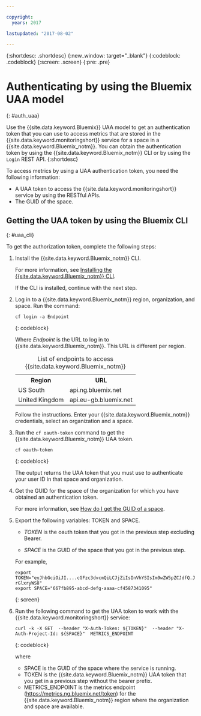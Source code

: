 ```yaml
---

copyright:
  years: 2017

lastupdated: "2017-08-02"

---
```



{:shortdesc: .shortdesc}
{:new_window: target="_blank"}
{:codeblock: .codeblock}
{:screen: .screen}
{:pre: .pre}


# Authenticating by using the Bluemix UAA model
{: #auth_uaa}

Use the {{site.data.keyword.Bluemix}} UAA model to get an authentication token that you can use to access metrics that are stored in the {{site.data.keyword.monitoringshort}} service for a space in a {{site.data.keyword.Bluemix_notm}}. You can obtain the authentication token by using the {{site.data.keyword.Bluemix_notm}} CLI or by using the `Login` REST API.
{:shortdesc}

To access metrics by using a UAA authentication token, you need the following information:

* A UAA token to access the {{site.data.keyword.monitoringshort}} service by using the RESTful APIs.
* The GUID of the space.

		
## Getting the UAA token by using the Bluemix CLI
{: #uaa_cli}


To get the authorization token, complete the following steps:

1. Install the {{site.data.keyword.Bluemix_notm}} CLI.

   For more information, see [Installing the {{site.data.keyword.Bluemix_notm}} CLI](/docs/services/cloud-monitoring/qa/cli_qa.html#cli_qa).
   
   If the CLI is installed, continue with the next step.
    
2. Log in to a {{site.data.keyword.Bluemix_notm}} region, organization, and space. Run the command:

    ```
    cf login -a Endpoint
    ```
    {: codeblock}
	
	Where *Endpoint* is the URL to log in to {{site.data.keyword.Bluemix_notm}}. This URL is different per region.
	
	<table>
	    <caption>List of endpoints to access {{site.data.keyword.Bluemix_notm}}</caption>
		<tr>
		  <th>Region</th>
		  <th>URL</th>
		</tr>
		<tr>
		  <td>US South</td>
		  <td>api.ng.bluemix.net</td>
		</tr>
		<tr>
		  <td>United Kingdom</td>
		  <td>api.eu-gb.bluemix.net</td>
		</tr>
	</table>

    Follow the instructions. Enter your {{site.data.keyword.Bluemix_notm}} credentials, select an organization and a space.
	
3. Run the `cf oauth-token` command to get the {{site.data.keyword.Bluemix_notm}} UAA token.

    ```
	cf oauth-token
	```
	{: codeblock}
	
	The output returns the UAA token that you must use to authenticate your user ID in that space and organization.

4. Get the GUID for the space of the organization for which you have obtained an authentication token.

   For more information, see [How do I get the GUID of a space](/docs/services/cloud-monitoring/qa/cli_qa.html#space_guid).  
	
5. Export the following variables: TOKEN and SPACE.

    * *TOKEN* is the oauth token that you got in the previous step excluding Bearer.
	
	* *SPACE* is the GUID of the space that you got in the previous step.
		
	For example,
	
	```
	export TOKEN="eyJhbGciOiJI....cGFzc3dvcmQiLCJjZiIsInVhYSIsIm9wZW5pZCJdfQ.JaoaVudG4jqjeXz6q3JQL_SJJfoIFvY8m-rGlxryWS8"
	export SPACE="667fb895-abcd-defg-aaaa-cf4587341095"
	```
	{: screen}
	
6. Run the following command to get the UAA token to work with the {{site.data.keyword.monitoringshort}} service:
 
    ```
	curl -k -X GET  --header "X-Auth-Token: ${TOKEN}"  --header "X-Auth-Project-Id: ${SPACE}"  METRICS_ENDPOINT
    ```
    {: codeblock}	
	
	where
	* SPACE is the GUID of the space where the service is running.
	* TOKEN is the {{site.data.keyword.Bluemix_notm}} UAA token that you get in a previous step without the bearer prefix.
	* METRICS_ENDPOINT is the metrics endpoint (https://metrics.ng.bluemix.net/token) for the {{site.data.keyword.Bluemix_notm}} region where the organization and space are available.



